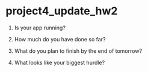 # project4_update_hw2

1. Is your app running?

2. How much do you have done so far?

3. What do you plan to finish by the end of tomorrow?

4. What looks like your biggest hurdle?
